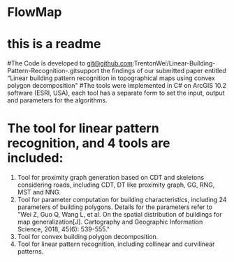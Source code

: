 # FlowMap
# this is a readme
#The Code is developed to git@github.com:TrentonWei/Linear-Building-Pattern-Recognition-.gitsupport the findings of our submitted paper entitled “Linear building pattern recognition in topographical maps using convex polygon decomposition"
#The tools were implemented in C# on ArcGIS 10.2 software (ESRI, USA), each tool has a separate form to set the input, output and parameters for the algorithms.
# The tool for linear pattern recognition, and 4 tools are included:
1) Tool for proximity graph generation based on CDT and skeletons considering roads, including CDT, DT like proximity graph, GG, RNG, MST and NNG. 
2) Tool for parameter computation for building characteristics, including 24 parameters of building polygons.
Details for the parameters refer to "Wei Z, Guo Q, Wang L, et al. On the spatial distribution of buildings for map generalization[J]. Cartography and Geographic Information Science, 2018, 45(6): 539-555."
3) Tool for convex building polygon decomposition.
4) Tool for linear pattern recognition, including collinear and curvilinear patterns.
